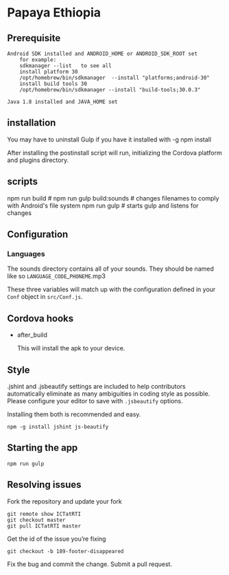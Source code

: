 # Papaya Ethiopia

## Prerequisite

    Android SDK installed and ANDROID_HOME or ANDROID_SDK_ROOT set
        for example: 
        sdkmanager --list   to see all 
        install platform 30
        /opt/homebrew/bin/sdkmanager  --install "platforms;android-30"
        install build tools 30
        /opt/homebrew/bin/sdkmanager --install "build-tools;30.0.3"  

    Java 1.8 installed and JAVA_HOME set
        

## installation

   You may have to uninstall Gulp if you have it installed with -g
   npm install

After installing the postinstall script will run, initializing the Cordova platform and plugins directory.

## scripts

  
   npm run build             #
   npm run gulp build:sounds # changes filenames to comply with Android's file system
   npm run gulp              # starts gulp and listens for changes

## Configuration

### Languages

The sounds directory contains all of your sounds. They should be named like so `LANGUAGE_CODE`_`PHONEME`.mp3

These three variables will match up with the configuration defined in your `Conf` object in `src/Conf.js`.

## Cordova hooks

* after_build

   This will install the apk to your device.

## Style

.jshint and .jsbeautify settings are included to help contributors automatically eliminate as many ambiguities in coding style as possible. Please configure your editor to save with `.jsbeautify` options.

Installing them both is recommended and easy.

    npm -g install jshint js-beautify 
    
## Starting the app

    npm run gulp
    
## Resolving issues

Fork the repository and update your fork

    git remote show ICTatRTI
    git checkout master
    git pull ICTatRTI master

Get the id of the issue you’re fixing

    git checkout -b 189-footer-disappeared

Fix the bug and commit the change. Submit a pull request.